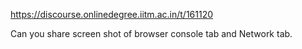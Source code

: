 https://discourse.onlinedegree.iitm.ac.in/t/161120

Can you share screen shot of browser console tab and Network tab.